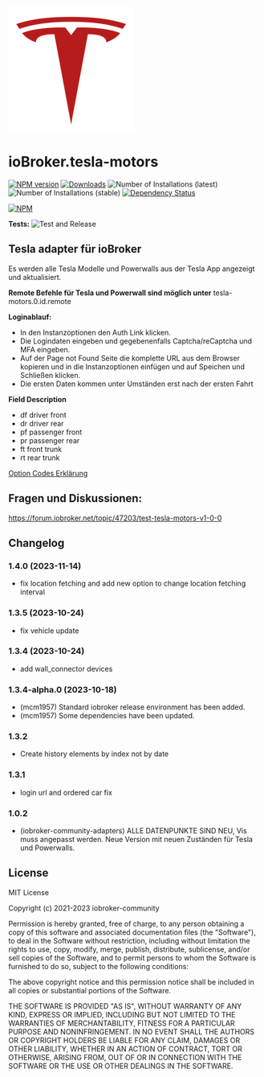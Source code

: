 ![Logo](admin/tesla-motors.png)

# ioBroker.tesla-motors

[![NPM version](https://img.shields.io/npm/v/iobroker.tesla-motors.svg)](https://www.npmjs.com/package/iobroker.tesla-motors)
[![Downloads](https://img.shields.io/npm/dm/iobroker.tesla-motors.svg)](https://www.npmjs.com/package/iobroker.tesla-motors)
![Number of Installations (latest)](https://iobroker.live/badges/tesla-motors-installed.svg)
![Number of Installations (stable)](https://iobroker.live/badges/tesla-motors-stable.svg)
[![Dependency Status](https://img.shields.io/david/iobroker-community-adapters/iobroker.tesla-motors.svg)](https://david-dm.org/iobroker-community-adapters/iobroker.tesla-motors)

[![NPM](https://nodei.co/npm/iobroker.tesla-motors.png?downloads=true)](https://nodei.co/npm/iobroker.tesla-motors/)

**Tests:** ![Test and Release](https://github.com/iobroker-community-adapters/ioBroker.tesla-motors/workflows/Test%20and%20Release/badge.svg)

## Tesla adapter für ioBroker

Es werden alle Tesla Modelle und Powerwalls aus der Tesla App angezeigt und aktualisiert.

**Remote Befehle für Tesla und Powerwall sind möglich unter**
tesla-motors.0.id.remote

**Loginablauf:**

- In den Instanzoptionen den Auth Link klicken.
- Die Logindaten eingeben und gegebenenfalls Captcha/reCaptcha und MFA eingeben.
- Auf der Page not Found Seite die komplette URL aus dem Browser kopieren und in die Instanzoptionen einfügen und auf Speichen und Schließen klicken.
- Die ersten Daten kommen unter Umständen erst nach der ersten Fahrt

**Field Description**

- df driver front
- dr driver rear
- pf passenger front
- pr passenger rear
- ft front trunk
- rt rear trunk

[Option Codes Erklärung](https://tesla-api.timdorr.com/vehicle/optioncodes)

## Fragen und Diskussionen:

https://forum.iobroker.net/topic/47203/test-tesla-motors-v1-0-0

## Changelog

### 1.4.0 (2023-11-14)

- fix location fetching and add new option to change location fetching interval

### 1.3.5 (2023-10-24)

- fix vehicle update

### 1.3.4 (2023-10-24)

- add wall_connector devices

### 1.3.4-alpha.0 (2023-10-18)

- (mcm1957) Standard iobroker release environment has been added.
- (mcm1957) Some dependencies have been updated.

### 1.3.2

- Create history elements by index not by date

### 1.3.1

- login url and ordered car fix

### 1.0.2

- (iobroker-community-adapters) ALLE DATENPUNKTE SIND NEU, Vis muss angepasst werden. Neue Version mit neuen Zuständen für Tesla und Powerwalls.

## License

MIT License

Copyright (c) 2021-2023 iobroker-community

Permission is hereby granted, free of charge, to any person obtaining a copy
of this software and associated documentation files (the "Software"), to deal
in the Software without restriction, including without limitation the rights
to use, copy, modify, merge, publish, distribute, sublicense, and/or sell
copies of the Software, and to permit persons to whom the Software is
furnished to do so, subject to the following conditions:

The above copyright notice and this permission notice shall be included in all
copies or substantial portions of the Software.

THE SOFTWARE IS PROVIDED "AS IS", WITHOUT WARRANTY OF ANY KIND, EXPRESS OR
IMPLIED, INCLUDING BUT NOT LIMITED TO THE WARRANTIES OF MERCHANTABILITY,
FITNESS FOR A PARTICULAR PURPOSE AND NONINFRINGEMENT. IN NO EVENT SHALL THE
AUTHORS OR COPYRIGHT HOLDERS BE LIABLE FOR ANY CLAIM, DAMAGES OR OTHER
LIABILITY, WHETHER IN AN ACTION OF CONTRACT, TORT OR OTHERWISE, ARISING FROM,
OUT OF OR IN CONNECTION WITH THE SOFTWARE OR THE USE OR OTHER DEALINGS IN THE
SOFTWARE.
